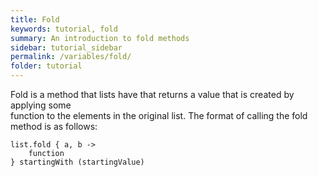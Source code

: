 ```yaml
---
title: Fold
keywords: tutorial, fold
summary: An introduction to fold methods
sidebar: tutorial_sidebar
permalink: /variables/fold/
folder: tutorial
---
```

Fold is a method that lists have that returns a value that is created by applying some  
function to the elements in the original list. The format of calling the fold method is as follows:  

```
list.fold { a, b ->
    function
} startingWith (startingValue)
```

<object id="example-1" data="{{site.editor}}?fold" width="100%" height="550px"> </object>
